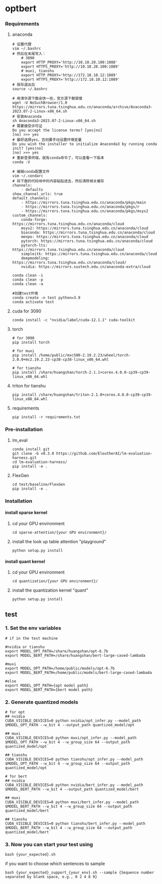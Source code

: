 # optbert

### Requirements
1. anaconda
    ```
    # 设置代理
    vim ~/.bashrc
    # 然后在末尾写入：
        # 3090
        export HTTP_PROXY='http://10.10.20.100:1088'
        export HTTPS_PROXY='http://10.10.20.100:1089'
        # muxi, tianshu
        export HTTP_PROXY='http://172.18.10.12:1089'
        export HTTPS_PROXY='http://172.18.10.12:1089'
    # 保存退出后
    source ~/.bashrc
    
    # 用清华源下载会快一些，官方源下载很慢
    wget -U NoSuchBrowser/1.0 https://mirrors.tuna.tsinghua.edu.cn/anaconda/archive/Anaconda3-2023.07-2-Linux-x86_64.sh
    # 安装Anaconda
    sh Anaconda3-2023.07-2-Linux-x86_64.sh
    # 需要接受许可证
    Do you accept the license terms? [yes|no]
    [no] >>> yes
    # 最好选择yes，否则要手动设置环境变量
    Do you wish the installer to initialize Anaconda3 by running conda init? [yes|no]
    [no] >>> yes
    # 重新登录终端，就有conda命令了，可以查看一下版本
    conda -V

    # 编辑conda配置文件
    vim ~/.condarc
    # 将下面的代码块中的内容粘贴进去，然后清除相关缓存
    channels:
        - defaults
    show_channel_urls: true
    default_channels:
        - https://mirrors.tuna.tsinghua.edu.cn/anaconda/pkgs/main
        - https://mirrors.tuna.tsinghua.edu.cn/anaconda/pkgs/r
        - https://mirrors.tuna.tsinghua.edu.cn/anaconda/pkgs/msys2
    custom_channels:
        conda-forge: https://mirrors.tuna.tsinghua.edu.cn/anaconda/cloud
        msys2: https://mirrors.tuna.tsinghua.edu.cn/anaconda/cloud
        bioconda: https://mirrors.tuna.tsinghua.edu.cn/anaconda/cloud
        menpo: https://mirrors.tuna.tsinghua.edu.cn/anaconda/cloud
        pytorch: https://mirrors.tuna.tsinghua.edu.cn/anaconda/cloud
        pytorch-lts: https://mirrors.tuna.tsinghua.edu.cn/anaconda/cloud
        simpleitk: https://mirrors.tuna.tsinghua.edu.cn/anaconda/cloud
        deepmodeling: https://mirrors.tuna.tsinghua.edu.cn/anaconda/cloud/
        nvidia: https://mirrors.sustech.edu.cn/anaconda-extra/cloud

    conda clean -i
    conda clean -p
    conda clean -a

    #创建test环境
    conda create -n test python=3.9
    conda activate test
    ```
3. cuda for 3090
    ```
    conda install -c "nvidia/label/cuda-12.1.1" cuda-toolkit
    ```
4. torch
    ```
    # for 3090
    pip install torch

    # for muxi
    pip install /home/public/mxc500-2.19.2.23/wheel/torch-2.0.0+mc2.19.2.23-cp38-cp38-linux_x86_64.whl 

    # for tianshu
    pip install /share/huangshan/torch-2.1.1+corex.4.0.0-cp39-cp39-linux_x86_64.whl 
    ```
5. triton for tianshu
    ```
    pip install /share/huangshan/triton-2.1.0+corex.4.0.0-cp39-cp39-linux_x86_64.whl 
    ```
6. requirements
    ```
    pip install -r requirements.txt
    ```

### Pre-installation
1. lm_eval
    ```
    conda install git
    git clone -b v0.3.0 https://github.com/EleutherAI/lm-evaluation-harness.git
    cd lm-evaluation-harness/
    pip install -e .
    ```
2. FlexGen
    ```
    cd test/baseline/FlexGen
    pip install -e .
    ```
### Installation
#### install sparse kernel
1.  cd your GPU environment
    ```
    cd sparse-attention/{your GPU environment}/
    ```
2.  install the look up table attention "playground"
    ```
    python setup.py install
    ```
#### install quant kernel
1.  cd your GPU environment
    ```
    cd quantization/{your GPU environment}/
    ```
2.  install the quantization kernel "quant"
    ```
    python setup.py install
    ```

## test
<!-- ### 1. First check `test` folder has 

    bert model: `bert_model/bert-large-cased-lambada`

    lut mask: `masks/` -->

### 1. Set the env variables
```
# if in the test machine

#nvidia or tianshu
export MODEL_OPT_PATH=/share/huangshan/opt-6.7b
export MODEL_BERT_PATH=/share/huangshan/bert-large-cased-lambada

#muxi
export MODEL_OPT_PATH=/home/public/models/opt-6.7b
export MODEL_BERT_PATH=/home/public/models/bert-large-cased-lambada

#else
export MODEL_OPT_PATH={opt model path}
export MODEL_BERT_PATH={bert model path}
```
### 2. Generate quantized models

```
# for opt
## nvidia
CUDA_VISIBLE_DEVICES=0 python nvidia/opt_infer.py --model_path $MODEL_OPT_PATH --w_bit 4 --output_path quantized_model/opt

## muxi
CUDA_VISIBLE_DEVICES=0 python muxi/opt_infer.py --model_path $MODEL_OPT_PATH --w_bit 4 --w_group_size 64 --output_path quantized_model/opt

## tianshu
CUDA_VISIBLE_DEVICES=0 python tianshu/opt_infer.py --model_path $MODEL_OPT_PATH --w_bit 4 --w_group_size 64 --output_path quantized_model/opt
```

```
# for bert
## nvidia
CUDA_VISIBLE_DEVICES=0 python nvidia/bert_infer.py --model_path $MODEL_BERT_PATH --w_bit 4 --output_path quantized_model/bert

## muxi
CUDA_VISIBLE_DEVICES=0 python muxi/bert_infer.py --model_path $MODEL_BERT_PATH --w_bit 4 --w_group_size 64 --output_path quantized_model/bert

## tianshu
CUDA_VISIBLE_DEVICES=0 python tianshu/bert_infer.py --model_path $MODEL_BERT_PATH --w_bit 4 --w_group_size 64 --output_path quantized_model/bert
```
### 3. Now you can start your test using 
```
bash {your_expected}.sh 
```
if you want to choose which sentences to sample
```
bash {your_expected}_support_{your_env}.sh --sample {Sequence number separated by blank space, e.g., 0 2 4 8 9} 
```
